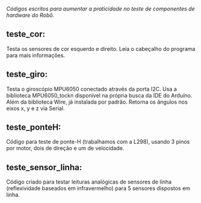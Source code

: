 _Códigos escritos para aumentar a praticidade no teste de componentes de hardware do Robô._

## teste_cor:
Testa os sensores de cor esquerdo e direito. Leia o cabeçalho do programa para mais informações.

## teste_giro:
Testa o giroscópio MPU6050 conectado através da porta I2C. Usa a biblioteca MPU6050_tockn disponível
na própria busca da IDE do Arduíno. Além da biblioteca Wire, já instalada por padrão. Retorna os ângulos
nos eixos x, y e z via Serial.

## teste_ponteH:
Código para teste de ponte-H (trabalhamos com a L298), usando 3 pinos por motor, dois de direção e um de velocidade.

## teste_sensor_linha:
Código criado para testar leituras analógicas de sensores de linha (reflexividade baseados em infravermelho)
para 5 sensores dispostos em linha.


